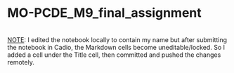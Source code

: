 # MO-PCDE_M9_final_assignment
<br>
<u>NOTE</u>: I edited the notebook locally to contain my name but after submitting the notebook in Cadio, the Markdown cells become uneditable/locked. So I added a cell under the Title cell, then committed and pushed the changes remotely.   
